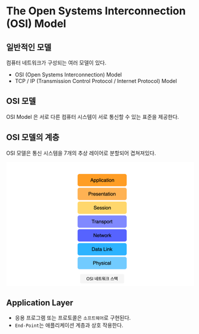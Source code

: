# The Open Systems Interconnection (OSI) Model

## 일반적인 모델

컴퓨터 네트워크가 구성되는 여러 모델이 있다.

- OSI (Open Systems Interconnection) Model
- TCP / IP (Transmission Control Protocol / Internet Protocol) Model

## OSI 모델

OSI Model 은 서로 다른 컴퓨터 시스템이 서로 통신할 수 있는 표준을 제공한다.

## OSI 모델의 계층

OSI 모델은 통신 시스템을 7개의 추상 레이어로 분할되어 겹쳐져있다.

![osi_7_layer](img/osi_7_layer.png)

## Application Layer

- 응용 프로그램 또는 프로토콜은 `소프트웨어`로 구현된다.
- `End-Point`는 애플리케이션 계층과 상호 작용한다.
